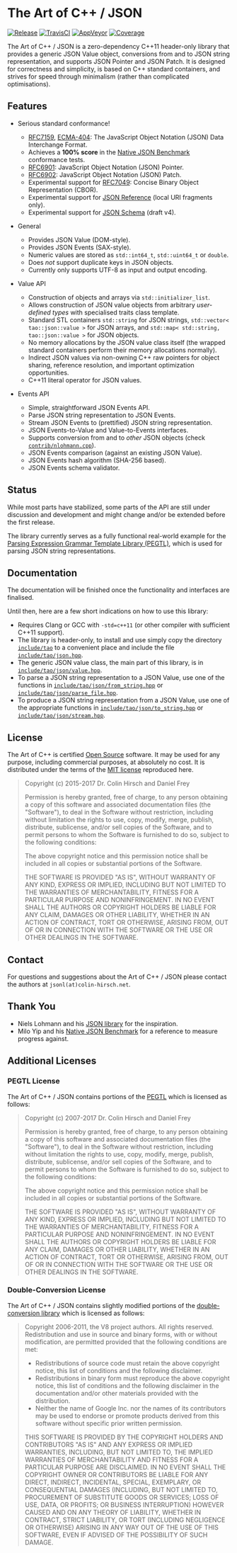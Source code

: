 # The Art of C++ / JSON

[![Release](https://img.shields.io/github/release/taocpp/json.svg)](https://github.com/taocpp/json/releases/latest)
[![TravisCI](https://travis-ci.org/taocpp/json.svg)](https://travis-ci.org/taocpp/json)
[![AppVeyor](https://ci.appveyor.com/api/projects/status/github/taocpp/json?svg=true)](https://ci.appveyor.com/project/taocpp/json)
[![Coverage](https://img.shields.io/coveralls/taocpp/json.svg)](https://coveralls.io/github/taocpp/json)

The Art of C++ / JSON is a zero-dependency C++11 header-only library that provides a generic JSON Value object, conversions from and to JSON string representation, and supports JSON Pointer and JSON Patch. It is designed for correctness and simplicity, is based on C++ standard containers, and strives for speed through minimalism (rather than complicated optimisations).

## Features

* Serious standard conformance!

  * [RFC7159], [ECMA-404]: The JavaScript Object Notation (JSON) Data Interchange Format.
  * Achieves a **100% score** in the [Native JSON Benchmark] conformance tests.
  * [RFC6901]: JavaScript Object Notation (JSON) Pointer.
  * [RFC6902]: JavaScript Object Notation (JSON) Patch.
  * Experimental support for [RFC7049]: Concise Binary Object Representation (CBOR).
  * Experimental support for [JSON Reference](https://tools.ietf.org/html/draft-pbryan-zyp-json-ref-03) (local URI fragments only).
  * Experimental support for [JSON Schema](http://json-schema.org/documentation.html) (draft v4).

* General

  * Provides JSON Value (DOM-style).
  * Provides JSON Events (SAX-style).
  * Numeric values are stored as `std::int64_t`, `std::uint64_t` or `double`.
  * Does *not* support duplicate keys in JSON objects.
  * Currently only supports UTF-8 as input and output encoding.

* Value API

  * Construction of objects and arrays via `std::initializer_list`.
  * Allows construction of JSON value objects from arbitrary *user-defined types* with specialised traits class template.
  * Standard STL containers `std::string` for JSON strings, `std::vector< tao::json::value >` for JSON arrays, and `std::map< std::string, tao::json::value >` for JSON objects.
  * No memory allocations by the JSON value class itself (the wrapped standard containers perform their memory allocations normally).
  * Indirect JSON values via non-owning C++ raw pointers for object sharing, reference resolution, and important optimization opportunities.
  * C++11 literal operator for JSON values.

* Events API

  * Simple, straightforward JSON Events API.
  * Parse JSON string representation to JSON Events.
  * Stream JSON Events to (prettified) JSON string representation.
  * JSON Events-to-Value and Value-to-Events interfaces.
  * Supports conversion from and to *other* JSON objects (check [`contrib/nlohmann.cpp`](contrib/nlohmann.cpp)).
  * JSON Events comparison (against an existing JSON Value).
  * JSON Events hash algorithm (SHA-256 based).
  * JSON Events schema validator.

## Status

While most parts have stabilized, some parts of the API are still under discussion and development and might change and/or be extended before the first release.

The library currently serves as a fully functional real-world example for the [Parsing Expression Grammar Template Library (PEGTL)](https://github.com/taocpp/PEGTL), which is used for parsing JSON string representations.

## Documentation

The documentation will be finished once the functionality and interfaces are finalised.

Until then, here are a few short indications on how to use this library:

* Requires Clang or GCC with `-std=c++11` (or other compiler with sufficient C++11 support).
* The library is header-only, to install and use simply copy the directory [`include/tao`](include/tao) to a convenient place and include the file [`include/tao/json.hpp`](include/tao/json.hpp).
* The generic JSON value class, the main part of this library, is in [`include/tao/json/value.hpp`](include/tao/json/value.hpp).
* To parse a JSON string representation to a JSON Value, use one of the functions in [`include/tao/json/from_string.hpp`](include/tao/json/from_string.hpp) or [`include/tao/json/parse_file.hpp`](include/tao/json/parse_file.hpp).
* To produce a JSON string representation from a JSON Value, use one of the appropriate functions in [`include/tao/json/to_string.hpp`](include/tao/json/to_string.hpp) or [`include/tao/json/stream.hpp`](include/tao/json/stream.hpp).

## License

The Art of C++ is certified [Open Source](http://www.opensource.org/docs/definition.html) software. It may be used for any purpose, including commercial purposes, at absolutely no cost. It is distributed under the terms of the [MIT license](http://www.opensource.org/licenses/mit-license.html) reproduced here.

> Copyright (c) 2015-2017 Dr. Colin Hirsch and Daniel Frey
>
> Permission is hereby granted, free of charge, to any person obtaining a copy of this software and associated documentation files (the "Software"), to deal in the Software without restriction, including without limitation the rights to use, copy, modify, merge, publish, distribute, sublicense, and/or sell copies of the Software, and to permit persons to whom the Software is furnished to do so, subject to the following conditions:
>
> The above copyright notice and this permission notice shall be included in all copies or substantial portions of the Software.
>
> THE SOFTWARE IS PROVIDED "AS IS", WITHOUT WARRANTY OF ANY KIND, EXPRESS OR IMPLIED, INCLUDING BUT NOT LIMITED TO THE WARRANTIES OF MERCHANTABILITY, FITNESS FOR A PARTICULAR PURPOSE AND NONINFRINGEMENT. IN NO EVENT SHALL THE AUTHORS OR COPYRIGHT HOLDERS BE LIABLE FOR ANY CLAIM, DAMAGES OR OTHER LIABILITY, WHETHER IN AN ACTION OF CONTRACT, TORT OR OTHERWISE, ARISING FROM, OUT OF OR IN CONNECTION WITH THE SOFTWARE OR THE USE OR OTHER DEALINGS IN THE SOFTWARE.

## Contact

For questions and suggestions about the Art of C++ / JSON please contact the authors at `jsonl(at)colin-hirsch.net`.

## Thank You

* Niels Lohmann and his [JSON library](https://github.com/nlohmann/json) for the inspiration.
* Milo Yip and his [Native JSON Benchmark] for a reference to measure progress against.

## Additional Licenses

### PEGTL License

The Art of C++ / JSON contains portions of the [PEGTL](https://github.com/taocpp/PEGTL) which is licensed as follows:

> Copyright (c) 2007-2017 Dr. Colin Hirsch and Daniel Frey
>
> Permission is hereby granted, free of charge, to any person obtaining a copy of this software and associated documentation files (the "Software"), to deal in the Software without restriction, including without limitation the rights to use, copy, modify, merge, publish, distribute, sublicense, and/or sell copies of the Software, and to permit persons to whom the Software is furnished to do so, subject to the following conditions:
>
> The above copyright notice and this permission notice shall be included in all copies or substantial portions of the Software.
>
> THE SOFTWARE IS PROVIDED "AS IS", WITHOUT WARRANTY OF ANY KIND, EXPRESS OR IMPLIED, INCLUDING BUT NOT LIMITED TO THE WARRANTIES OF MERCHANTABILITY, FITNESS FOR A PARTICULAR PURPOSE AND NONINFRINGEMENT. IN NO EVENT SHALL THE AUTHORS OR COPYRIGHT HOLDERS BE LIABLE FOR ANY CLAIM, DAMAGES OR OTHER LIABILITY, WHETHER IN AN ACTION OF CONTRACT, TORT OR OTHERWISE, ARISING FROM, OUT OF OR IN CONNECTION WITH THE SOFTWARE OR THE USE OR OTHER DEALINGS IN THE SOFTWARE.

### Double-Conversion License

The Art of C++ / JSON contains slightly modified portions of the [double-conversion library](https://github.com/google/double-conversion) which is licensed as follows:

> Copyright 2006-2011, the V8 project authors. All rights reserved. Redistribution and use in source and binary forms, with or without modification, are permitted provided that the following conditions are met:
>
> * Redistributions of source code must retain the above copyright notice, this list of conditions and the following disclaimer.
> * Redistributions in binary form must reproduce the above copyright notice, this list of conditions and the following disclaimer in the documentation and/or other materials provided with the distribution.
> * Neither the name of Google Inc. nor the names of its contributors may be used to endorse or promote products derived from this software without specific prior written permission.
>
> THIS SOFTWARE IS PROVIDED BY THE COPYRIGHT HOLDERS AND CONTRIBUTORS "AS IS" AND ANY EXPRESS OR IMPLIED WARRANTIES, INCLUDING, BUT NOT LIMITED TO, THE IMPLIED WARRANTIES OF MERCHANTABILITY AND FITNESS FOR A PARTICULAR PURPOSE ARE DISCLAIMED. IN NO EVENT SHALL THE COPYRIGHT OWNER OR CONTRIBUTORS BE LIABLE FOR ANY DIRECT, INDIRECT, INCIDENTAL, SPECIAL, EXEMPLARY, OR CONSEQUENTIAL DAMAGES (INCLUDING, BUT NOT LIMITED TO, PROCUREMENT OF SUBSTITUTE GOODS OR SERVICES; LOSS OF USE, DATA, OR PROFITS; OR BUSINESS INTERRUPTION) HOWEVER CAUSED AND ON ANY THEORY OF LIABILITY, WHETHER IN CONTRACT, STRICT LIABILITY, OR TORT (INCLUDING NEGLIGENCE OR OTHERWISE) ARISING IN ANY WAY OUT OF THE USE OF THIS SOFTWARE, EVEN IF ADVISED OF THE POSSIBILITY OF SUCH DAMAGE.

[ECMA-404]: http://www.ecma-international.org/publications/standards/Ecma-404.htm
[Native JSON Benchmark]: https://github.com/miloyip/nativejson-benchmark
[RFC6901]: https://tools.ietf.org/html/rfc6901
[RFC6902]: https://tools.ietf.org/html/rfc6902
[RFC7049]: https://tools.ietf.org/html/rfc7049
[RFC7159]: https://tools.ietf.org/html/rfc7159
